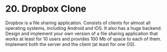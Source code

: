 # 20. Dropbox Clone

Dropbox is a file sharing application. Consists of clients for almost all operating systems, including Android and iOS. It also has a huge backend. Design and implement your own version of a file sharing application that works at least for 10 users and provides 100 Mb of space to each of them. Implement both the server and the client (at least for one OS).
